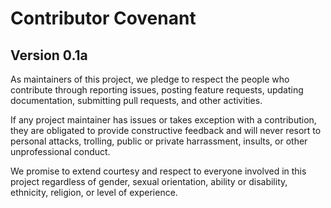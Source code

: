 # Contributor Covenant
## Version 0.1a

As maintainers of this project, we pledge to respect the people who contribute through reporting issues, posting feature requests, updating documentation,  submitting pull requests, and other activities.

If any project maintainer has issues or takes exception with a contribution, they are obligated to provide constructive feedback and will never resort to personal attacks, trolling, public or private harrassment, insults, or other unprofessional conduct.

We promise to extend courtesy and respect to everyone involved in this project regardless of gender, sexual orientation, ability or disability, ethnicity, religion, or level of  experience.
